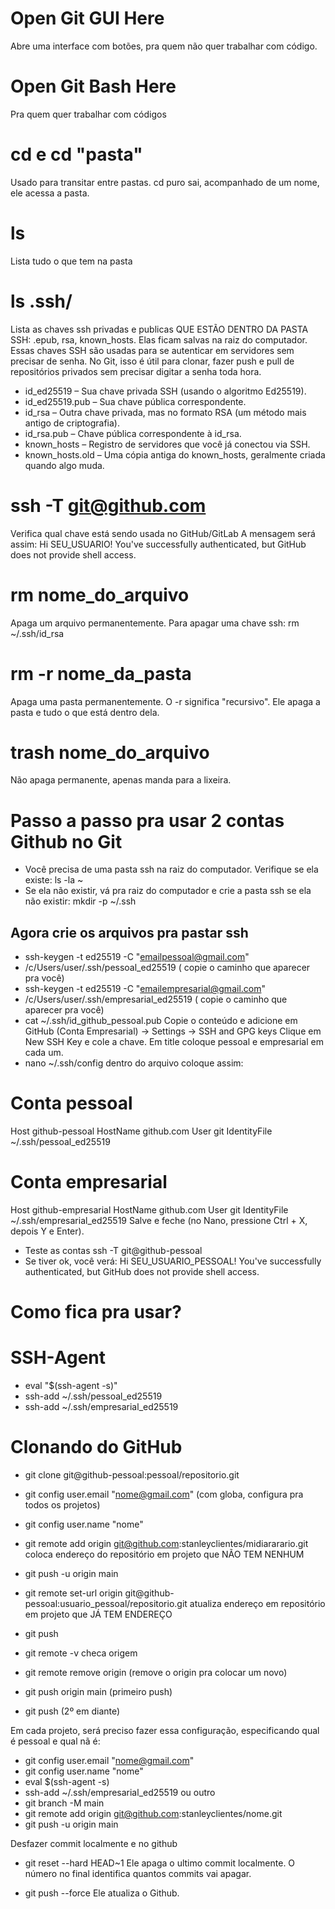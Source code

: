 # Open Git GUI Here
Abre uma interface com botões, pra quem não quer trabalhar  com código. 

# Open Git Bash Here
Pra quem quer trabalhar com códigos

# cd e cd "pasta"
Usado para transitar entre pastas. cd puro sai, acompanhado de um nome, ele acessa a pasta. 

# ls
Lista tudo o que tem na pasta

# ls .ssh/
Lista as chaves ssh privadas e publicas QUE ESTÃO DENTRO DA PASTA SSH: .epub, rsa, known_hosts.
Elas ficam salvas na raiz do computador. 
Essas chaves SSH são usadas para se autenticar em servidores sem precisar de senha. No Git, isso é útil para clonar, fazer push e pull de repositórios privados sem precisar digitar a senha toda hora.
- id_ed25519 – Sua chave privada SSH (usando o algoritmo Ed25519).
- id_ed25519.pub – Sua chave pública correspondente.
- id_rsa – Outra chave privada, mas no formato RSA (um método mais antigo de criptografia).
- id_rsa.pub – Chave pública correspondente à id_rsa.
- known_hosts – Registro de servidores que você já conectou via SSH.
- known_hosts.old – Uma cópia antiga do known_hosts, geralmente criada quando algo muda.

# ssh -T git@github.com
Verifica qual chave está sendo usada no GitHub/GitLab
A mensagem será assim: 
Hi SEU_USUARIO! You've successfully authenticated, but GitHub does not provide shell access.

# rm nome_do_arquivo
Apaga um arquivo permanentemente. Para apagar uma chave ssh: 
rm ~/.ssh/id_rsa

# rm -r nome_da_pasta
Apaga uma pasta permanentemente. O -r significa "recursivo". Ele apaga a pasta e tudo o que está dentro dela. 

# trash nome_do_arquivo
Não apaga permanente, apenas manda para a lixeira. 

# Passo a passo pra usar 2 contas Github no Git
- Você precisa de uma pasta ssh na raiz do computador. Verifique se ela existe: ls -la ~
- Se ela não existir, vá pra raiz do computador e crie a pasta ssh se ela não existir: mkdir -p ~/.ssh

## Agora crie os arquivos pra pastar ssh
- ssh-keygen -t ed25519 -C "emailpessoal@gmail.com"
- /c/Users/user/.ssh/pessoal_ed25519 ( copie o caminho que aparecer pra você)
- ssh-keygen -t ed25519 -C "emailempresarial@gmail.com"
- /c/Users/user/.ssh/empresarial_ed25519 ( copie o caminho que aparecer pra você)
- cat ~/.ssh/id_github_pessoal.pub Copie o conteúdo e adicione em GitHub (Conta Empresarial) → Settings → SSH and GPG keys
Clique em New SSH Key e cole a chave. Em title coloque pessoal e empresarial em cada um.
- nano ~/.ssh/config dentro do arquivo coloque assim:
# Conta pessoal
Host github-pessoal
    HostName github.com
    User git
    IdentityFile ~/.ssh/pessoal_ed25519
# Conta empresarial
Host github-empresarial
    HostName github.com
    User git
    IdentityFile ~/.ssh/empresarial_ed25519
Salve e feche (no Nano, pressione Ctrl + X, depois Y e Enter).
- Teste as contas ssh -T git@github-pessoal
- Se tiver ok, você verá: Hi SEU_USUARIO_PESSOAL! You've successfully authenticated, but GitHub does not provide shell access.

# Como fica pra usar? 
# SSH-Agent
- eval "$(ssh-agent -s)"
- ssh-add ~/.ssh/pessoal_ed25519
- ssh-add ~/.ssh/empresarial_ed25519

# Clonando do GitHub
- git clone git@github-pessoal:pessoal/repositorio.git
- git config user.email "nome@gmail.com" (com globa, configura pra todos os projetos)
- git config user.name "nome"

- git remote add origin git@github.com:stanleyclientes/midiararario.git coloca endereço do repositório em projeto que NÃO TEM NENHUM
- git push -u origin main
- git remote set-url origin git@github-pessoal:usuario_pessoal/repositorio.git atualiza endereço em repositório em projeto que JÁ TEM ENDEREÇO
- git push
- git remote -v checa origem

- git remote remove origin (remove o origin pra colocar um novo)
- git push origin main (primeiro push)
- git push (2º em diante)

Em cada projeto, será preciso fazer essa configuração, especificando qual é pessoal e qual nã é: 
- git config user.email "nome@gmail.com"
- git config user.name "nome"
- eval $(ssh-agent -s)
- ssh-add ~/.ssh/empresarial_ed25519 ou outro
- git branch -M main
- git remote add origin git@github.com:stanleyclientes/nome.git
- git push -u origin main

Desfazer commit localmente e no github
- git reset --hard HEAD~1
Ele apaga o ultimo commit localmente. O número no final identifica quantos commits vai apagar.

- git push --force
Ele atualiza o Github. 








